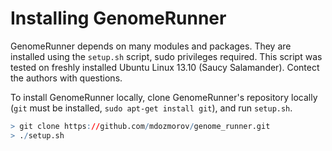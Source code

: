 


Installing GenomeRunner
========================================================

GenomeRunner depends on many modules and packages. They are installed using the `setup.sh` script, sudo privileges required. This script was tested on freshly installed Ubuntu Linux 13.10 (Saucy Salamander). Contect the authors with questions.

To install GenomeRunner locally, clone GenomeRunner's repository locally (`git` must be installed, `sudo apt-get install git`), and run `setup.sh`.


```r
> git clone https://github.com/mdozmorov/genome_runner.git
> ./setup.sh
```

